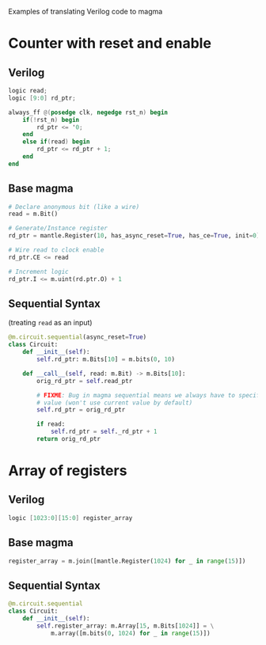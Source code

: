 Examples of translating Verilog code to magma

# Counter with reset and enable 
## Verilog
```verilog
logic read;
logic [9:0] rd_ptr;

always_ff @(posedge clk, negedge rst_n) begin
    if(!rst_n) begin
        rd_ptr <= '0;
    end
    else if(read) begin
        rd_ptr <= rd_ptr + 1;
    end
end
```

## Base magma
```python
# Declare anonymous bit (like a wire)
read = m.Bit()

# Generate/Instance register
rd_ptr = mantle.Register(10, has_async_reset=True, has_ce=True, init=0)

# Wire read to clock enable
rd_ptr.CE <= read

# Increment logic
rd_ptr.I <= m.uint(rd.ptr.O) + 1
```

## Sequential Syntax
(treating `read` as an input)

```python
@m.circuit.sequential(async_reset=True)
class Circuit:
    def __init__(self):
        self.rd_ptr: m.Bits[10] = m.bits(0, 10)

    def __call__(self, read: m.Bit) -> m.Bits[10]:
        orig_rd_ptr = self.read_ptr

        # FIXME: Bug in magma sequential means we always have to specify a next
        # value (won't use current value by default)
        self.rd_ptr = orig_rd_ptr

        if read:
            self.rd_ptr = self._rd_ptr + 1
        return orig_rd_ptr
```

# Array of registers

## Verilog
```verilog
logic [1023:0][15:0] register_array
```

## Base magma
```python
register_array = m.join([mantle.Register(1024) for _ in range(15)])
```

## Sequential Syntax
```python
@m.circuit.sequential
class Circuit:
    def __init__(self):
        self.register_array: m.Array[15, m.Bits[1024]] = \
            m.array([m.bits(0, 1024) for _ in range(15)])
```
